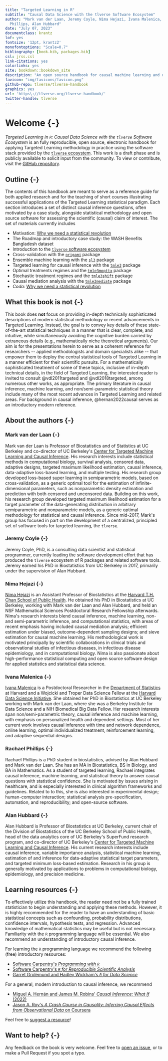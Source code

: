 ```yaml
---
title: "Targeted Learning in R"
subtitle: "Causal Data Science with the tlverse Software Ecosystem"
author: "Mark van der Laan, Jeremy Coyle, Nima Hejazi, Ivana Malenica, Rachael
  Phillips, Alan Hubbard"
date: "July 07, 2023"
documentclass: krantz
lof: yes
fontsize: '12pt, krantz2'
monofontoptions: "Scale=0.7"
bibliography: [book.bib, packages.bib]
csl: jrss.csl
link-citations: yes
colorlinks: yes
site: bookdown::bookdown_site
description: "An open source handbook for causal machine learning and data science with the Targeted Learning framework using the [`tlverse` software ecosystem](https://github.com/tlverse)."
favicon: "img/favicons/favicon.png"
github-repo: tlverse/tlverse-handbook
graphics: yes
url: 'https\://tlverse.org/tlverse-handbook/'
twitter-handle: tlverse
---
```


# Welcome {-}

_Targeted Learning in `R`: Causal Data Science with the `tlverse` Software
Ecosystem_ is an fully reproducible, open source, electronic handbook for
applying Targeted Learning methodology in practice using the software stack
provided by the [`tlverse` ecosystem](https://github.com/tlverse). This work is
a draft phase and is publicly available to solicit input from the community. To
view or contribute, visit the [GitHub
repository](https://github.com/tlverse/tlverse-handbook).

<!--- For HTML Only --->
<!--
<img style="float: left; margin-right: 1%; margin-bottom: 0.01em"
     src="img/logos/tlverse-logo.svg" width="30%" height="30%">
<img style="float: center; margin-right: 1%; margin-bottom: 0.01em"
     src="img/logos/Rlogo.svg" width="35%" height="35%">
<img style="float: right; margin-right: 1%; margin-bottom: 0.01em"
     src="img/logos/vdl-logo-transparent.svg" width="30%" height="30%">
<p style="clear: both;">
<br>
-->

## Outline {-}

The contents of this handbook are meant to serve as a reference guide for both
applied research and for the teaching of short courses illustrating successful
applications of the Targeted Learning statistical paradigm. Each section
introduces a set of distinct causal inference questions, often motivated by a
case study, alongside statistical methodology and open source software for
assessing the scientific (causal) claim of interest. The set of materials
currently includes

* Motivation: [Why we need a statistical
    revolution](https://senseaboutscienceusa.org/super-learning-and-the-revolution-in-knowledge/)
* The Roadmap and introductory case study: the WASH Benefits Bangladesh dataset
* Introduction to the [`tlverse` software
    ecosystem](https://tlverse.org)
* Cross-validation with the [`origami`](https://github.com/tlverse/origami)
    package
* Ensemble machine learning with the
    [`sl3`](https://github.com/tlverse/sl3) package
* Targeted learning for causal inference with the
    [`tmle3`](https://github.com/tlverse/tmle3) package
* Optimal treatments regimes and the
    [`tmle3mopttx`](https://github.com/tlverse/tmle3mopttx) package
* Stochastic treatment regimes and the
    [`tmle3shift`](https://github.com/tlverse/tmle3shift) package
* Causal mediation analysis with the
    [`tmle3mediate`](https://github.com/tlverse/tmle3mediate) package
* _Coda_: [Why we need a statistical
    revolution](https://senseaboutscienceusa.org/super-learning-and-the-revolution-in-knowledge/)

## What this book is not {-}

This book does __not__ focus on providing in-depth technically sophisticated
descriptions of modern statistical methodology or recent advancements in
Targeted Learning. Instead, the goal is to convey key details of these
state-of-the-art statistical techniques in a manner that is clear, complete, and
intuitive, while simultaneously avoiding the cognitive burden carried by
extraneous details (e.g., mathematically niche theoretical arguments).  Our aim
is for the presentations herein to serve as a coherent reference for researchers
-- applied methodologists and domain specialists alike -- that empower them to
deploy the central statistical tools of Targeted Learning in a manner efficient
for their scientific pursuits.  For a mathematically sophisticated treatment of
some of these topics, inclusive of in-depth technical details, in the field of
Targeted Learning, the interested reader is invited to consult @vdl2011targeted
and @vdl2018targeted, among numerous other works, as appropriate. The primary
literature in causal inference, machine learning, and non/semi-parametric
statistical theory include many of the most recent advances in Targeted Learning
and related areas. For background in causal inference, @hernan2022causal serves
as an introductory modern reference.

## About the authors {-}

### Mark van der Laan {-}

Mark van der Laan is Professor of Biostatistics and of Statistics at UC Berkeley
and co-director of UC Berkeley's [Center for Targeted Machine Learning and
Causal Inference](https://ctml.berkeley.edu/). His research interests include
statistical methods in computational biology, survival analysis, censored data,
adaptive designs, targeted maximum likelihood estimation, causal inference,
data-adaptive loss-based learning, and multiple testing. His research group
developed loss-based super learning in semiparametric models, based on
cross-validation, as a generic optimal tool for the estimation of
infinite-dimensional parameters, such as nonparametric density estimation and
prediction with both censored and uncensored data. Building on this work, his
research group developed targeted maximum likelihood estimation for a target
parameter of the data-generating distribution in arbitrary semiparametric and
nonparametric models, as a generic optimal methodology for statistical and
causal inference. Since mid-2017, Mark's group has focused in part on the
development of a centralized, principled set of software tools for targeted
learning, the `tlverse`.

### Jeremy Coyle {-}

Jeremy Coyle, PhD, is a consulting data scientist and statistical programmer,
currently leading the software development effort that has produced the
`tlverse` ecosystem of R packages and related software tools. Jeremy earned his
PhD in Biostatistics from UC Berkeley in 2017, primarily under the supervision
of Alan Hubbard.

### Nima Hejazi {-}

[Nima Hejazi](https://nimahejazi.org) is an Assistant Professor of Biostatistics
at the [Harvard T.H. Chan School of Public
Health](https://www.hsph.harvard.edu/biostatistics/). He obtained his PhD in
Biostatistics at UC Berkeley, working with Mark van der Laan and Alan Hubbard,
and held an NSF Mathematical Sciences Postdoctoral Research Fellowship
afterwards. Nima's research interests blend causal inference, machine learning,
non- and semi-parametric inference, and computational statistics, with areas of
recent emphasis having included causal mediation analysis; efficient estimation
under biased, outcome-dependent sampling designs; and sieve estimation for
causal machine learning. His methodological work is motivated principally by
scientific collaborations in clinical trials and observational studies of
infectious diseases, in infectious disease epidemiology, and in computational
biology. Nima is also passionate about high-performance statistical computing
and open source software design for applied statistics and statistical data
science.

### Ivana Malenica {-}

[Ivana Malenica](https://imalenica.github.io/) is a Postdoctoral Researcher in
the [Department of Statistics](https://statistics.fas.harvard.edu/) at Harvard
and a Wojcicki and Troper Data Science Fellow at the [Harvard Data Science
Initiative](https://datascience.harvard.edu/). She obtained her PhD in
Biostatistics at UC Berkeley working with Mark van der Laan, where she was a
Berkeley Institute for Data Science and a NIH Biomedical Big Data Fellow. Her
research interests span non/semi-parametric theory, causal inference and machine
learning, with emphasis on personalized health and dependent settings. Most of
her current work involves causal inference with time and network dependence,
online learning, optimal individualized treatment, reinforcement learning, and
adaptive sequential designs.

### Rachael Phillips {-}

Rachael Phillips is a PhD student in biostatistics, advised by Alan Hubbard and
Mark van der Laan. She has an MA in Biostatistics, BS in Biology, and BA in
Mathematics. As a student of targeted learning, Rachael integrates causal
inference, machine learning, and statistical theory to answer causal questions
with statistical confidence. She is motivated by issues arising in healthcare,
and is especially interested in clinical algorithm frameworks and guidelines.
Related to to this, she is also interested in experimental design;
human-computer interaction; statistical analysis pre-specification, automation,
and reproducibility; and open-source software.

### Alan Hubbard {-}

Alan Hubbard is Professor of Biostatistics at UC Berkeley, current chair of the
Division of Biostatistics of the UC Berkeley School of Public Health, head of
the data analytics core of UC Berkeley's SuperFund research program, and
co-director of UC Berkeley's [Center for Targeted Machine Learning and Causal
Inference](https://ctml.berkeley.edu/). His current research interests include
causal inference, variable importance analysis, statistical machine learning,
estimation of and inference for data-adaptive statistical target parameters, and
targeted minimum loss-based estimation. Research in his group is generally
motivated by applications to problems in computational biology, epidemiology,
and precision medicine.

<!--
# Acknowledgements {-}
-->

<!--

## Reproduciblity {-}

The `tlverse` software ecosystem is a growing collection of packages, several of
which are quite early on in the software lifecycle. The team does its best to
maintain backwards compatibility. Once this work reaches completion, the
specific versions of the `tlverse` packages used will be archived and tagged to
produce it.

This book was written using [bookdown](http://bookdown.org/), and the complete
source is available on [GitHub](https://github.com/tlverse/tlverse-handbook).
This version of the book was built with R version 4.3.1 (2023-06-16),
[pandoc](https://pandoc.org/) version 2.19.2, and the
following packages:


|package      |version    |source                                                                  |
|:------------|:----------|:-----------------------------------------------------------------------|
|bookdown     |0.34.2     |Github (rstudio/bookdown\@e3cae95282f497c55864057e9e8255e2aed75120)     |
|bslib        |0.3.1      |CRAN (R 4.3.1)                                                          |
|dagitty      |0.3-1      |CRAN (R 4.3.1)                                                          |
|data.table   |1.14.2     |CRAN (R 4.3.1)                                                          |
|delayed      |0.3.0      |CRAN (R 4.3.1)                                                          |
|downlit      |0.4.0      |CRAN (R 4.3.1)                                                          |
|dplyr        |1.0.9      |CRAN (R 4.3.1)                                                          |
|forecast     |8.16       |CRAN (R 4.3.1)                                                          |
|future       |1.26.1     |CRAN (R 4.3.1)                                                          |
|ggdag        |0.2.4      |CRAN (R 4.3.1)                                                          |
|ggfortify    |0.4.14     |CRAN (R 4.3.1)                                                          |
|ggplot2      |3.3.6      |CRAN (R 4.3.1)                                                          |
|kableExtra   |1.3.4.9000 |Github (kupietz/kableExtra\@3bf9b21a769c9e6c21c955689bf5f8175dc83350)   |
|knitr        |1.42       |CRAN (R 4.3.1)                                                          |
|mvtnorm      |1.1-3      |CRAN (R 4.3.1)                                                          |
|origami      |1.0.5      |Github (tlverse/origami\@e1b8fe6f5e75fff1d48eed115bb81475c9bd506e)      |
|randomForest |4.7-1.1    |CRAN (R 4.3.1)                                                          |
|readr        |2.1.2      |CRAN (R 4.3.1)                                                          |
|rmarkdown    |2.14       |CRAN (R 4.3.1)                                                          |
|skimr        |2.1.4      |CRAN (R 4.3.1)                                                          |
|sl3          |1.4.5      |Github (tlverse/sl3\@de445c210eefa5aa9dd4c0d1fab8126f0d7c5eeb)          |
|stringr      |1.4.0      |CRAN (R 4.3.1)                                                          |
|tibble       |3.1.7      |CRAN (R 4.3.1)                                                          |
|tidyr        |1.2.0      |CRAN (R 4.3.1)                                                          |
|tmle3        |0.2.0      |Github (tlverse/tmle3\@ed72f8a20e64c914ab25ffe015d865f7a9963d27)        |
|tmle3mediate |0.0.3      |Github (tlverse/tmle3mediate\@70d1151c4adb54d044f355d06d07bcaeb7f8ae07) |
|tmle3mopttx  |1.0.0      |Github (tlverse/tmle3mopttx\@c8c675f051bc5ee6d51fa535fe6dc80791d4d1b7)  |
|tmle3shift   |0.2.0      |Github (tlverse/tmle3shift\@4ed52b50af501a5fa2e6257b568d17fd485d3f42)   |

-->

## Learning resources {-}

To effectively utilize this handbook, the reader need not be a fully trained
statistician to begin understanding and applying these methods. However, it is
highly recommended for the reader to have an understanding of basic statistical
concepts such as confounding, probability distributions, confidence intervals,
hypothesis tests, and regression. Advanced knowledge of mathematical statistics
may be useful but is not necessary. Familiarity with the `R` programming
language will be essential. We also recommend an understanding of introductory
causal inference.

For learning the `R` programming language we recommend the following (free)
introductory resources:

* [Software Carpentry's _Programming with
    `R`_](http://swcarpentry.github.io/r-novice-inflammation/)
* [Software Carpentry's _`R` for Reproducible Scientific
    Analysis_](http://swcarpentry.github.io/r-novice-gapminder/)
* [Garret Grolemund and Hadley Wickham's _`R` for Data
    Science_](https://r4ds.had.co.nz)

For a general, modern introduction to causal inference, we recommend

* [Miguel A. Hernán and James M. Robins' _Causal Inference: What If_
    (2022)](https://www.hsph.harvard.edu/miguel-hernan/causal-inference-book/)
* [Jason A. Roy's _A Crash Course in Causality: Inferring Causal Effects from
  Observational Data_ on
  Coursera](https://www.coursera.org/learn/crash-course-in-causality)

Feel free to [suggest a
resource](https://github.com/tlverse/tlverse-handbook/issues)!

## Want to help? {-}

Any feedback on the book is very welcome. Feel free to [open an
issue](https://github.com/tlverse/tlverse-handbook/issues), or to make a Pull
Request if you spot a typo.
